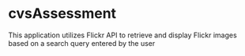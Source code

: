 # cvsAssessment
This application utilizes Flickr API to retrieve and display Flickr images based on a search query entered by the user
